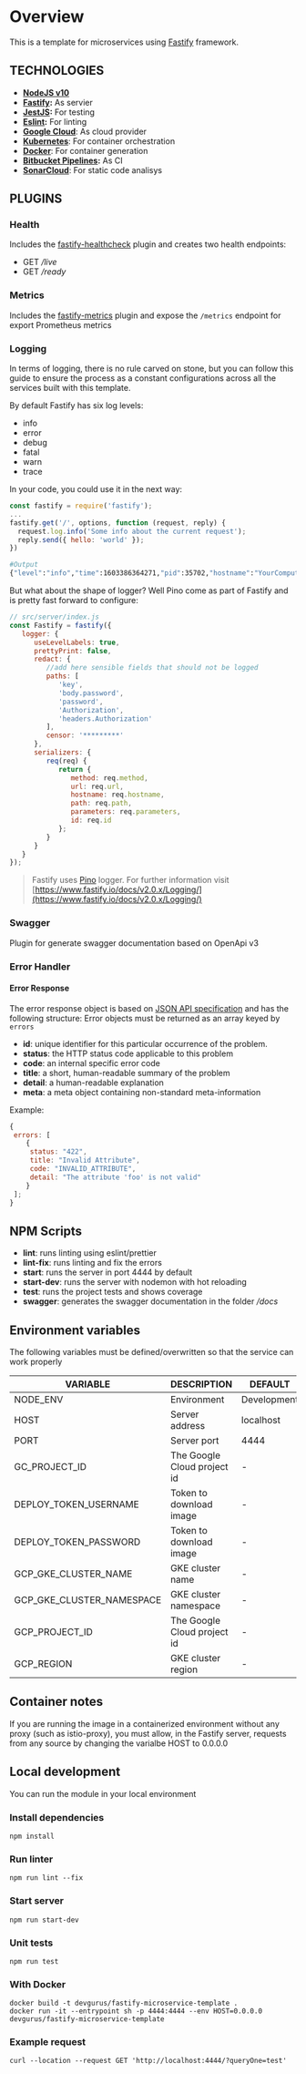 # Overview

This is a template for microservices using [Fastify](https://github.com/fastify/fastify) framework.

## TECHNOLOGIES
  
-   [**NodeJS v10**](https://nodejs.org/docs/latest-v10.x/api/index.html)
-   **[Fastify](https://www.fastify.io/):** As servier
-   **[JestJS](https://jestjs.io/):** For testing
-   **[Eslint](https://eslint.org/):** For linting
-   **[Google Cloud](https://cloud.google.com/)**: As cloud provider
-   **[Kubernetes](https://kubernetes.io/)**: For container orchestration
-   **[Docker](https://www.docker.com/)**: For container generation
-   **[Bitbucket Pipelines](https://bitbucket.org/product/features/pipelines):** As CI
-   **[SonarCloud](https://sonarcloud.io/)**: For static code analisys

## PLUGINS

### Health

Includes the [fastify-healthcheck](https://github.com/smartiniOnGitHub/fastify-healthcheck#readme) plugin and creates two health endpoints:

-   GET */live*
-   GET */ready*

### Metrics

Includes the [fastify-metrics](https://github.com/SkeLLLa/fastify-metrics) plugin and expose the `/metrics` endpoint for export Prometheus metrics

### Logging

In terms of logging, there is no rule carved on stone, but you can follow this guide to ensure the process as a constant configurations across all the services built with this template.

By default Fastify has six log levels:
-   info
-   error
-   debug
-   fatal
-   warn
-   trace

In your code, you could use it in the next way:

```javascript
const fastify = require('fastify');
...
fastify.get('/', options, function (request, reply) {
  request.log.info('Some info about the current request');
  reply.send({ hello: 'world' });
})
```

```bash
#Output
{"level":"info","time":1603386364271,"pid":35702,"hostname":"YourComputerName","reqId":1,"res":{"statusCode":200},"responseTime":1290.3010230064392,"msg":"Some info about the current request}
```

But what about the shape of logger? Well Pino come as part of Fastify and is pretty fast forward to configure:

``` javascript
// src/server/index.js
const Fastify = fastify({
   logger: {
      useLevelLabels: true,
      prettyPrint: false,
      redact: {
         //add here sensible fields that should not be logged
         paths: [
            'key',
            'body.password',
            'password',
            'Authorization',
            'headers.Authorization'
         ],
         censor: '*********'
      },
      serializers: {
         req(req) {
            return {
               method: req.method,
               url: req.url,
               hostname: req.hostname,
               path: req.path,
               parameters: req.parameters,
               id: req.id
            };
         }
      }
   }
});
```

> Fastify uses [Pino](getpino.io) logger. For further information visit [https://www.fastify.io/docs/v2.0.x/Logging/](https://www.fastify.io/docs/v2.0.x/Logging/)

### Swagger

Plugin for generate swagger documentation based on OpenApi v3

### Error Handler

#### Error Response

The error response object is based on [JSON API specification](https://jsonapi.org/format/1.1/#errors) and has the following structure:
Error objects must be returned as an array keyed by `errors`

-   **id**: unique identifier for this particular occurrence of the problem.
-   **status**: the HTTP status code applicable to this problem
-   **code**: an internal specific error code
-   **title**: a short, human-readable summary of the problem
-   **detail**: a human-readable explanation
-   **meta**: a meta object containing non-standard meta-information

Example:

```javascript
{
 errors: [
    {
     status: "422",
     title: "Invalid Attribute",
     code: "INVALID_ATTRIBUTE",
     detail: "The attribute 'foo' is not valid"
    }
 ];
}

```

## NPM Scripts

-   **lint**: runs linting using eslint/prettier
-   **lint-fix**: runs linting and fix the errors
-   **start**: runs the server in port 4444 by default
-   **start-dev**: runs the server with nodemon with hot reloading
-   **test**: runs the project tests and shows coverage
-   **swagger**: generates the swagger documentation in the folder */docs*

## Environment variables

The following variables must be defined/overwritten so that the service can work properly

| VARIABLE                  | DESCRIPTION                   | DEFAULT                         |
| ------------------------- | ----------------------------- | ------------------------------- |
| NODE_ENV                  | Environment                   | Development                     | 
| HOST                      | Server address                | localhost                       |
| PORT                      | Server port                   | 4444                            |
| GC_PROJECT_ID             | The Google Cloud project id   | -                               |
| DEPLOY_TOKEN_USERNAME     | Token to download image       | -                               |
| DEPLOY_TOKEN_PASSWORD     | Token to download image       | -                               |
| GCP_GKE_CLUSTER_NAME      | GKE cluster name              | -                               |
| GCP_GKE_CLUSTER_NAMESPACE | GKE cluster namespace         | -                               |
| GCP_PROJECT_ID            | The Google Cloud project id   | -                               |
| GCP_REGION                | GKE cluster region            | -                               |

## Container notes
If you are running the image in a containerized environment without any proxy (such as istio-proxy),
you must allow, in the Fastify server, requests from any source by changing the varialbe HOST to 0.0.0.0

## Local development
You can run the module in your local environment

### Install dependencies
```shell
npm install
```
### Run linter
```shell
npm run lint --fix
```
### Start server
```shell
npm run start-dev
```
### Unit tests
```shell
npm run test
```
### With Docker
```shell
docker build -t devgurus/fastify-microservice-template .
docker run -it --entrypoint sh -p 4444:4444 --env HOST=0.0.0.0 devgurus/fastify-microservice-template
```
### Example request
```shell
curl --location --request GET 'http://localhost:4444/?queryOne=test'
```
